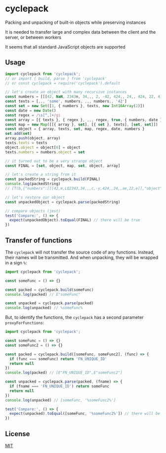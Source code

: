 # cyclepack
Packing and unpacking of built-in objects while preserving instances

It is needed to transfer large and complex data between the client and the server, or between workers

It seems that all standard JavaScript objects are supported

## Usage
```js
import cyclepack from 'cyclepack';
// or import { build, parse } from 'cyclepack'
// or const cyclepack = require('cyclepack').default

// let's create an object with many recursive instances
const numbers = [[[42, NaN, 2343n, 34,,, 2, -42, 424,, 24,, 424, 22, 4]]]
const texts = [,,, 'some', numbers, ,,, numbers,, '42']
const set = new Set([1, { numbers }, texts, new Int16Array(2)])
const date = new Date()
const regex = /\s[^,]+/gi
const array = [{ texts }, { regex }, ,,, regex, true, { numbers, date }]
const map = new Map([[{ array }, set], [{ set }, texts], [set, set]])
const object = { array, texts, set, map, regex, date, numbers }
set.add(set)
array.push(object, array)
texts.texts = texts
object.object = object[0] = object
texts.numbers = numbers.object = set

// it turned out to be a very strange object
const FINAL = [set, object, map, set, object, array]

// let's create a string from it
const packedString = cyclepack.build(FINAL)
console.log(packedString)
// [T(b,{"numbers":[[[42,m,LQ2343,34,,,c,-y,424,,24,,ae,22,e]],"object":s]},[,,,"some",v,,,,v,,Qy,"texts":ai,u:s],I16"0,0",s),{Qa:an,"array":[{al:ai},{"regex":R"\\s[^,]+,gi"},,,,au,n,{u:v,"date":D1644779546922},an,aq],al:ai,"set":s,"map":M({ap:aq}:s,{ba:s}:ai,s:s),at:au,ax:ay,u:v,ah:an},bc,s,an,aq]

// let's restore our object
const unpackedObject = cyclepack.parse(packedString)

// compare objects (jest)
test('Compare:', () => {
  expect(unpackedObject).toEqual(FINAL) // there will be true
})
```

## Transfer of functions
The `cyclepack` will not transfer the source code of any functions. Instead, their names will be transmitted. And when unpacking, they will be wrapped in a sign `%`:
```js
import cyclepack from 'cyclepack';

const someFunc = () => {}

const packed = cyclepack.build(someFunc)
console.log(packed) // E"someFunc"

const unpacked = cyclepack.parse(packed)
console.log(unpacked) // %someFunc%
```

But, to identify the functions, the `cyclepack` has a second parameter `proxyForFunctions`:
```js
import cyclepack from 'cyclepack';

const someFunc = () => {}
const someFunc2 = () => {}

const packed = cyclepack.build([someFunc, someFunc2], (func) => {
  if (func === someFunc) return 'FN_UNIQUE_ID'
  return null
})
console.log(packed) // [E"FN_UNIQUE_ID",E"someFunc2"]

const unpacked = cyclepack.parse(packed, (fname) => {
  if (fname === 'FN_UNIQUE_ID') return someFunc
  return null
})
console.log(unpacked) // [someFunc, '%someFunc2%']

test('Compare:', () => {
  expect(unpacked).toEqual([someFunc, '%someFunc2%']) // there will be true
})
```

## License
[MIT](LICENSE)
